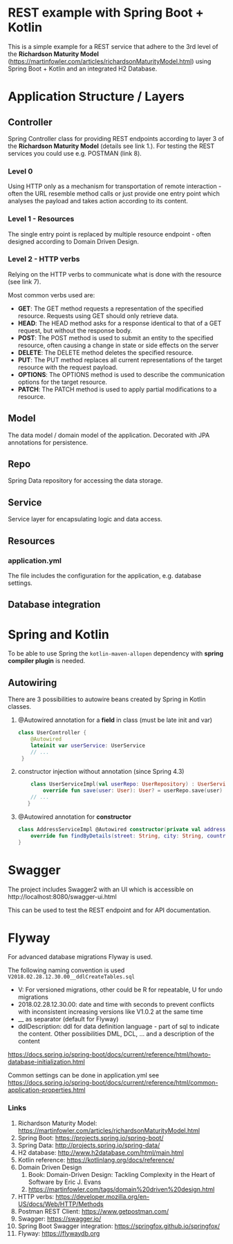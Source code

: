 # REST example with Spring Boot + Kotlin
This is a simple example for a REST service that adhere to the 3rd level of the
**Richardson Maturity Model** (https://martinfowler.com/articles/richardsonMaturityModel.html)
using Spring Boot + Kotlin and an integrated H2 Database.

# Application Structure / Layers
## Controller 
Spring Controller class for providing REST endpoints according to layer 3 of the **Richardson Maturity Model** (details see link 1.).
For testing the REST services you could use e.g. POSTMAN (link 8). 

### Level 0
Using HTTP only as a mechanism for transportation of remote interaction - 
often the URL resemble method calls or just provide one entry point which analyses the payload 
and takes action according to its content.

### Level 1 - Resources
The single entry point is replaced by multiple resource endpoint - often designed according to
Domain Driven Design.

### Level 2 - HTTP verbs
Relying on the HTTP verbs to communicate what is done with the resource (see link 7).

Most common verbs used are:
* **GET**: The GET method requests a representation of the specified resource. Requests using GET should only retrieve data.
* **HEAD**: The HEAD method asks for a response identical to that of a GET request, but without the response body.
* **POST**: The POST method is used to submit an entity to the specified resource, often causing a change in state or side effects on the server
* **DELETE**: The DELETE method deletes the specified resource.
* **PUT**: The PUT method replaces all current representations of the target resource with the request payload.
* **OPTIONS**: The OPTIONS method is used to describe the communication options for the target resource.  
* **PATCH**: The PATCH method is used to apply partial modifications to a resource.

## Model 
The data model / domain model of the application. 
Decorated with JPA annotations for persistence. 

## Repo
Spring Data repository for accessing the data storage.

## Service
Service layer for encapsulating logic and data access.

## Resources 
### application.yml
The file includes the configuration for the application, e.g. database settings. 

## Database integration 

# Spring and Kotlin
To be able to use Spring the `kotlin-maven-allopen` dependency with **spring compiler plugin** is needed.
## Autowiring 
There are 3 possibilities to autowire beans created by Spring in Kotlin classes.
1. @Autowired annotation for a **field** in class (must be late init and var)
    ```kotlin
    class UserController {
        @Autowired
        lateinit var userService: UserService
        // ...
     } 
    ```
2. constructor injection without annotation (since Spring 4.3)
    ```kotlin
        class UserServiceImpl(val userRepo: UserRepository) : UserService {
            override fun save(user: User): User? = userRepo.save(user)
        // ... 
       }
    ```
3. @Autowired annotation for **constructor** 
    ```kotlin
    class AddressServiceImpl @Autowired constructor(private val addressRepo: AddressRepository) : AddressService {
        override fun findByDetails(street: String, city: String, country: String) = addressRepo.findByStreetContainsAndCityContainsAndCountryContains(street, city, country)
    }
    ```
# Swagger 
The project includes Swagger2 with an UI which is accessible on 
http://localhost:8080/swagger-ui.html

This can be used to test the REST endpoint and for API documentation.
# Flyway
For advanced database migrations Flyway is used.

The following naming convention is used 
`V2018.02.28.12.30.00__ddlCreateTables.sql`
* V: For versioned migrations, other could be R for repeatable, U for undo migrations
* 2018.02.28.12.30.00: date and time with seconds to prevent conflicts with inconsistent increasing versions like V1.0.2 at the same time
* __ as separator (default for Flyway)
* ddlDescription: ddl for data definition language - part of sql to indicate the content. Other 
 possibilities DML, DCL, ... and a description of the content
 

https://docs.spring.io/spring-boot/docs/current/reference/html/howto-database-initialization.html

Common settings can be done in application.yml see
https://docs.spring.io/spring-boot/docs/current/reference/html/common-application-properties.html


### Links
1. Richardson Maturity Model: https://martinfowler.com/articles/richardsonMaturityModel.html
2. Spring Boot:  https://projects.spring.io/spring-boot/
3. Spring Data: http://projects.spring.io/spring-data/
4. H2 database: http://www.h2database.com/html/main.html
5. Kotlin reference:  https://kotlinlang.org/docs/reference/
6. Domain Driven Design
    1. Book: Domain-Driven Design: Tackling Complexity in the Heart of Software by Eric J. Evans
    2. https://martinfowler.com/tags/domain%20driven%20design.html
7. HTTP verbs: https://developer.mozilla.org/en-US/docs/Web/HTTP/Methods
8. Postman REST Client: https://www.getpostman.com/
9. Swagger: https://swagger.io/
10. Spring Boot Swagger integration: https://springfox.github.io/springfox/
11. Flyway: https://flywaydb.org


